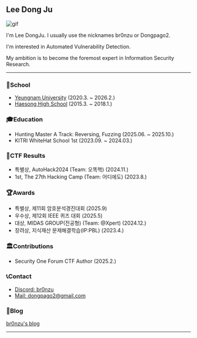 ## Lee Dong Ju
![gif](https://media.giphy.com/media/v1.Y2lkPTc5MGI3NjExaTFwbTRqMnA2NmlvZ3JkdDZkMWhnem92eThwc3g4YXo1NWtxYnh0eCZlcD12MV9pbnRlcm5hbF9naWZfYnlfaWQmY3Q9Zw/r86PNgw8iI4WA/giphy.gif)

I'm Lee DongJu. I usually use the nicknames br0nzu or Dongpago2. 

I'm interested in Automated Vulnerability Detection.

My ambition is to become the foremost expert in Information Security Research.

---

### 🏫School
- [Yeungnam University](https://www.yu.ac.kr/main/index.do) (2020.3. ~ 2026.2.)
- [Haesong High School](https://haeseong-h.gne.go.kr/haeseong-h/main.do) (2015.3. ~ 2018.1.)

### 🎓Education
- Hunting Master A Track: Reversing, Fuzzing (2025.06. ~ 2025.10.)
- KITRI WhiteHat School 1st (2023.09. ~ 2024.03.)

### 🚩CTF Results
- 특별상, AutoHack2024 (Team: 오똑핵) (2024.11.)
- 1st, The 27th Hacking Camp (Team: 어디에도) (2023.8.)

### 🏆Awards
- 특별상, 제11회 암호분석경진대회 (2025.9)
- 우수상, 제12회 IEEE 퀴즈 대회 (2025.5)
- 대상, MIDAS GROUP(전공형) (Team: @Xpert) (2024.12.)
- 장려상, 지식재산 문제해결학습(IP:PBL) (2023.4.)

### 🏛️Contributions
- Security One Forum CTF Author (2025.2.)

### 📞Contact
- <a href="https://www.discord.com/users/992834301752262656">Discord: br0nzu</a><br>
- <a href="mailto:dongpago2@gmail.com">Mail: dongpago2@gmail.com</a>

### 👀Blog
[br0nzu's blog](https://br0nzu.github.io/)

---